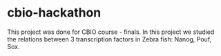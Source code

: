 # cbio-hackathon

This project was done for CBIO course - finals.
In this project we studied the relations between 3 transcription factors in Zebra fish:
Nanog, Pouf, Sox.

